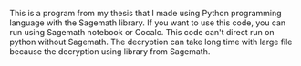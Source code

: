 This is a program from my thesis that I made using Python programming language with the Sagemath library.
If you want to use this code, you can run using Sagemath notebook or Cocalc.
This code can't direct run on python without Sagemath.
The decryption can take long time with large file because the decryption using library from Sagemath.
